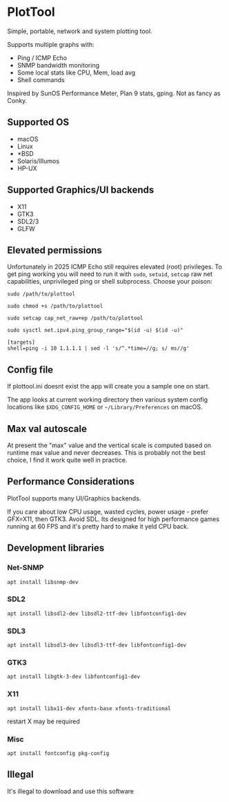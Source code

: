 # PlotTool

Simple, portable, network and system plotting tool. 

Supports multiple graphs with:

- Ping / ICMP Echo
- SNMP bandwidth monitoring
- Some local stats like CPU, Mem, load avg
- Shell commands

Inspired by SunOS Performance Meter, Plan 9 stats, gping. Not as fancy as Conky.

## Supported OS

- macOS
- Linux
- *BSD
- Solaris/Illumos
- HP-UX

## Supported Graphics/UI backends

- X11
- GTK3
- SDL2/3
- GLFW

## Elevated permissions

Unfortunately in 2025 ICMP Echo still requires elevated (root) privileges. To get ping working you will need to run it with `sudo`, `setuid`, `setcap` raw net capabilities, unprivileged ping or shell subprocess. Choose your poison:

```
sudo /path/to/plottool
```

```
sudo chmod +s /path/to/plottool
```

```
sudo setcap cap_net_raw+ep /path/to/plottool
```

```
sudo sysctl net.ipv4.ping_group_range="$(id -u) $(id -u)"
```

```
[targets]
shell=ping -i 10 1.1.1.1 | sed -l 's/^.*time=//g; s/ ms//g'
```

## Config file

If plottool.ini doesnt exist the app will create you a sample one on start.

The app looks at current working directory then various system config locations like `$XDG_CONFIG_HOME` or `~/Library/Preferences` on macOS.



## Max val autoscale

At present the "max" value and the vertical scale is computed based on runtime max value and never decreases. This is probably not the best choice, I find it work quite well in practice.

## Performance Considerations

PlotTool supports many UI/Graphics backends. 

If you care about low CPU usage, wasted cycles, power usage - prefer GFX=X11, then GTK3. Avoid SDL. Its designed for high performance games running at 60 FPS and it's pretty hard to make it yeld CPU back.

## Development libraries

### Net-SNMP 

```
apt install libsnmp-dev
```

### SDL2

```
apt install libsdl2-dev libsdl2-ttf-dev libfontconfig1-dev 
```

### SDL3

```
apt install libsdl3-dev libsdl3-ttf-dev libfontconfig1-dev
```

### GTK3

```
apt install libgtk-3-dev libfontconfig1-dev
```

### X11

```
apt install libx11-dev xfonts-base xfonts-traditional
```

restart X may be required

### Misc

```
apt install fontconfig pkg-config
```

## Illegal

It's illegal to download and use this software
